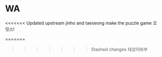 # WA
<<<<<<< Updated upstream
jinho and taeseong make the puzzle game
오잇스!

=======
>>>>>>> Stashed changes
태성이바부
